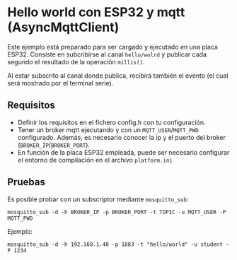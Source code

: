# Hello world con ESP32 y mqtt (AsyncMqttClient)

Este ejemplo está preparado para ser cargado y ejecutado en una placa ESP32. Consiste en subcribirse al canal `hello/wolrd` y publicar cada segundo el resultado de la operación `millis()`. 

Al estar subscrito al canal donde publica, recibirá también el evento (el cual será mostrado por el terminal serie).


## Requisitos
- Definir los requisitos en el fichero config.h con tu configuración.
- Tener un broker mqtt ejecutando y con un `MQTT_USER`/`MQTT_PWD` configurado. Además, es necesario conocer la ip  y el puerto del broker (`BROKER_IP`/`BROKER_PORT`).
- En función de la placa ESP32 empleada, puede ser necesario configurar el entorno de compilación en el archivo `platform.ini`


## Pruebas
Es posible probar con un subscriptor mediante `mosquitto_sub`:
```
mosquitto_sub -d -h BROKER_IP -p BROKER_PORT -t TOPIC -u MQTT_USER -P MQTT_PWD
```

Ejemplo:
```
mosquitto_sub -d -h 192.168.1.40 -p 1883 -t "hello/world" -u student -P 1234
```